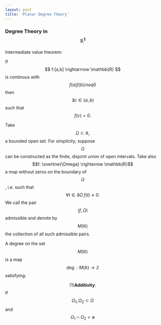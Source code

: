 ```yaml
---
layout: post
title: 'Planar Degree Theory'
---
```


### Degree Theory in $$\mathbb{R}^1$$


Intermediate value theorem: 

If $$ f:[a,b] \rightarrrow \mathbb{R} $$ is continous with $$ f(a)f(b) /neq 0 $$
then $$\exists c \in (a,b)$$ such that $$f(c) = 0.$$

Take $$\Omega \subset \mathbb{R},$$ a bounded open set. For simplicity, suppose $$\Omega$$ can be 
constructed as the finite, disjoint union of open intervals. Take also $$f: \overline{\Omega} \rightarrow \mathbb{R}$$
a map without zeros on the boundary of $$\Omega$$, i.e. such that $$\forall t \in \partial \Omega \; f(t) \neq 0.$$
We call the pair $$(f, \Omega)$$ admissible and denote by $$M(\mathbb{R})$$ the collection of all such admissible pairs.

A degree on the set $$M(\mathbb{R})$$ is a map $$\operatorname{deg}: M(\mathbb{R}) \rightarrow \mathbb{Z}$$ satisfying:


$$(1) \mathbf{Additivity}:$$ If $$\Omega_1,\Omega_2 \subset \Omega$$ and $$\Omega_1 \cap \Omega_2 = \emptyset$$